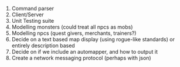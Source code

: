 1. Command parser
2. Client/Server
3. Unit Testing suite
4. Modelling monsters (could treat all npcs as mobs)
5. Modelling npcs (quest givers, merchants, trainers?)
6. Decide on a text based map display (using rogue-like standards) or entirely description based
7. Decide on if we include an automapper, and how to output it
8. Create a network messaging protocol (perhaps with json)

